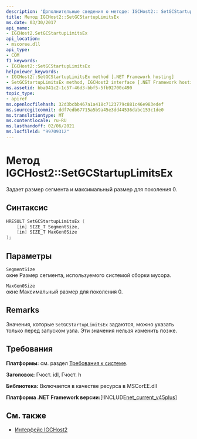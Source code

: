 ```yaml
---
description: 'Дополнительные сведения о методе: IGCHost2:: SetGCStartupLimitsEx'
title: Метод IGCHost2::SetGCStartupLimitsEx
ms.date: 03/30/2017
api_name:
- IGCHost2.SetGCStartupLimitsEx
api_location:
- mscoree.dll
api_type:
- COM
f1_keywords:
- IGCHost2::SetGCStartupLimitsEx
helpviewer_keywords:
- IGCHost2::SetGCStartupLimitsEx method [.NET Framework hosting]
- SetGCStartupLimitsEx method, IGCHost2 interface [.NET Framework hosting]
ms.assetid: bba941c2-1c57-46d3-bbf5-5fb92700c490
topic_type:
- apiref
ms.openlocfilehash: 32d3bcbb467a1a418c7123779c881c46e983edef
ms.sourcegitcommit: ddf7edb67715a5b9a45e3dd44536dabc153c1de0
ms.translationtype: MT
ms.contentlocale: ru-RU
ms.lasthandoff: 02/06/2021
ms.locfileid: "99709312"
---
```

# <a name="igchost2setgcstartuplimitsex-method"></a>Метод IGCHost2::SetGCStartupLimitsEx

Задает размер сегмента и максимальный размер для поколения 0.  
  
## <a name="syntax"></a>Синтаксис  
  
```cpp  
HRESULT SetGCStartupLimitsEx (  
    [in] SIZE_T SegmentSize,  
    [in] SIZE_T MaxGen0Size  
);  
```  
  
## <a name="parameters"></a>Параметры  

 `SegmentSize`  
 окне Размер сегмента, используемого системой сборки мусора.  
  
 `MaxGen0Size`  
 окне Максимальный размер для поколения 0.  
  
## <a name="remarks"></a>Remarks  

 Значения, которые `SetGCStartupLimitsEx` задаются, можно указать только перед запуском узла. Эти значения нельзя изменить позже.  
  
## <a name="requirements"></a>Требования  

 **Платформы:** см. раздел [Требования к системе](../../get-started/system-requirements.md).  
  
 **Заголовок:** Гчост. idl, Гчост. h  
  
 **Библиотека:** Включается в качестве ресурса в MSCorEE.dll  
  
 **Платформа .NET Framework версии:**[!INCLUDE[net_current_v45plus](../../../../includes/net-current-v45plus-md.md)]  
  
## <a name="see-also"></a>См. также

- [Интерфейс IGCHost2](igchost2-interface.md)
